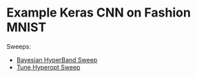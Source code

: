 # Example Keras CNN on Fashion MNIST

Sweeps:
- [Bayesian HyperBand Sweep](https://app.wandb.ai/wandb/examples-keras-cnn-fashion/sweeps/us0ifmrf)
- [Tune Hyperopt Sweep](https://app.wandb.ai/wandb/examples-keras-cnn-fashion/sweeps/xbs2wm5e)

